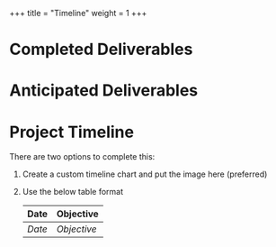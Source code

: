 +++
title = "Timeline"
weight = 1
+++

# Completed Deliverables

# Anticipated Deliverables

# Project Timeline

There are two options to complete this:
1. Create a custom timeline chart and put the image here (preferred)
2. Use the below table format

   | Date   | Objective   |
   |--------|-------------|
   | *Date* | *Objective* |

